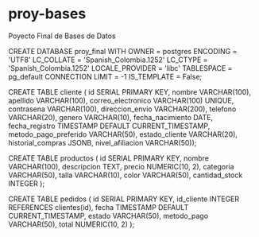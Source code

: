 # proy-bases
Poyecto Final de Bases de Datos



CREATE DATABASE proy_final
    WITH
    OWNER = postgres
    ENCODING = 'UTF8'
    LC_COLLATE = 'Spanish_Colombia.1252'
    LC_CTYPE = 'Spanish_Colombia.1252'
    LOCALE_PROVIDER = 'libc'
    TABLESPACE = pg_default
    CONNECTION LIMIT = -1
    IS_TEMPLATE = False;
	
CREATE TABLE cliente (
    id SERIAL PRIMARY KEY,
    nombre VARCHAR(100),
    apellido VARCHAR(100),
    correo_electronico VARCHAR(100) UNIQUE,
    contrasena VARCHAR(100),
    direccion_envio VARCHAR(200),
    telefono VARCHAR(20),
    genero VARCHAR(10),
    fecha_nacimiento DATE,
    fecha_registro TIMESTAMP DEFAULT CURRENT_TIMESTAMP,
    metodo_pago_preferido VARCHAR(50),
    estado_cliente VARCHAR(20),
    historial_compras JSONB,
    nivel_afiliacion VARCHAR(50));
	
CREATE TABLE productos (
    id SERIAL PRIMARY KEY,
    nombre VARCHAR(100),
    descripcion TEXT,
    precio NUMERIC(10, 2),
    categoria VARCHAR(50),
    talla VARCHAR(10),
    color VARCHAR(50),
    cantidad_stock INTEGER
);

CREATE TABLE pedidos (
    id SERIAL PRIMARY KEY,
    id_cliente INTEGER REFERENCES clientes(id),
    fecha TIMESTAMP DEFAULT CURRENT_TIMESTAMP,
    estado VARCHAR(50),
    metodo_pago VARCHAR(50),
    total NUMERIC(10, 2)
);
